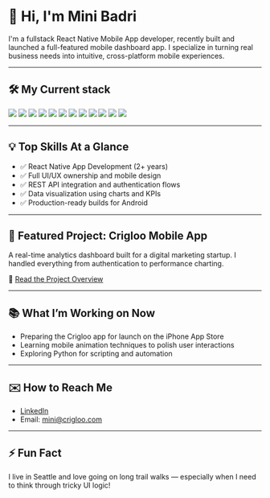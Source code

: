 # 👋 Hi, I'm Mini Badri

I'm a fullstack React Native Mobile App developer, recently built and launched a full-featured mobile dashboard app. I specialize in turning real business needs into intuitive, cross-platform mobile experiences.

---

## 🛠 My Current stack
<div align="left">

  <img src="https://img.shields.io/badge/React_Native-20232A?style=for-the-badge&logo=react&logoColor=61DAFB" />
  <img src="https://img.shields.io/badge/JavaScript-F7DF1E?style=for-the-badge&logo=javascript&logoColor=black" />
  <img src="https://img.shields.io/badge/Axios-5A29E4?style=for-the-badge&logo=axios&logoColor=white" />
  <img src="https://img.shields.io/badge/AWS_Cognito-FF9900?style=for-the-badge&logo=amazonaws&logoColor=white" />
  <img src="https://img.shields.io/badge/Firebase-ffca28?style=for-the-badge&logo=firebase&logoColor=black" />
  <img src="https://img.shields.io/badge/Gifted_Charts-61DAFB?style=for-the-badge&logo=chartdotjs&logoColor=white" />
  <img src="https://img.shields.io/badge/React_Navigation-000000?style=for-the-badge&logo=reactrouter&logoColor=white" />
  <img src="https://img.shields.io/badge/NativeBase-4F3CC9?style=for-the-badge&logo=react&logoColor=white" />
  <img src="https://img.shields.io/badge/Lottie-000000?style=for-the-badge&logo=lottie&logoColor=white" />
  <img src="https://img.shields.io/badge/Yup-4E4E50?style=for-the-badge" />
  <img src="https://img.shields.io/badge/VS_Code-007ACC?style=for-the-badge&logo=visual-studio-code&logoColor=white" />
   <img src="https://img.shields.io/badge/CLI-FF9900?style=for-the-badge&logo=CLI&logoColor=white" />

</div>

---

## 💡 Top Skills At a Glance

- ✅ React Native App Development (2+ years)
- ✅ Full UI/UX ownership and mobile design
- ✅ REST API integration and authentication flows
- ✅ Data visualization using charts and KPIs
- ✅ Production-ready builds for Android

---

## 🚀 Featured Project: Crigloo Mobile App
A real-time analytics dashboard built for a digital marketing startup. I handled everything from authentication to performance charting.

📖 [Read the Project Overview](https://github.com/MiniBadri/crigloo-readme)

---

## 📚 What I’m Working on Now
- Preparing the Crigloo app for launch on the iPhone App Store
- Learning mobile animation techniques to polish user interactions
- Exploring Python for scripting and automation

---

## ✉️ How to Reach Me
- [LinkedIn](https://www.linkedin.com/in/mini-badri-289248293/)
- Email: mini@crigloo.com

---

## ⚡ Fun Fact
I live in Seattle and love going on long trail walks — especially when I need to think through tricky UI logic!
